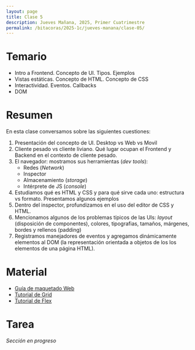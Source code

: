 ```yaml
---
layout: page
title: Clase 5
description: Jueves Mañana, 2025, Primer Cuatrimestre
permalink: /bitacoras/2025-1c/jueves-manana/clase-05/
---
```


# Temario

 * Intro a Frontend. Concepto de UI. Tipos. Ejemplos
 * Vistas estáticas. Concepto de HTML. Concepto de CSS
 * Interactividad. Eventos. Callbacks
 * DOM


# Resumen

En esta clase conversamos sobre las siguientes cuestiones:

1. Presentación del concepto de UI. Desktop vs Web vs Movil
2. Cliente pesado vs cliente liviano. Qué lugar ocupan el Frontend y Backend en el contexto de cliente pesado.
3. El navegador: mostramos sus herramientas (_dev tools_):
    * Redes (_Network_)
    * Inspector
    * Almacenamiento (_storage_)
    * Intérprete de JS (_console_)
4. Estudiamos qué es HTML y CSS y para qué sirve cada uno: estructura vs formato. Presentamos algunos ejemplos
5. Dentro del inspector, profundizamos en el uso del editor de CSS y HTML.
6. Mencionamos algunos de los problemas típicos de las UIs: _layout_ (disposición de componentes), colores, tipografias, tamaños, márgenes, bordes y rellenos (padding)
7. Registramos manejadores de eventos y agregamos dinámicamente elementos al DOM (la representación orientada a objetos de los los elementos de una página HTML).

# Material

 * [Guía de maquetado Web](https://docs.google.com/document/d/1UoEb9bzut-nMmB6wxDUVND3V8EymNFgOsw7Hka6EEkc/edit?tab=t.0#)
 * [Tutorial de Grid](https://cssgridgarden.com/#es)
 * [Tutorial de Flex](https://flexboxfroggy.com/#es)

# Tarea

_Sección en progreso_